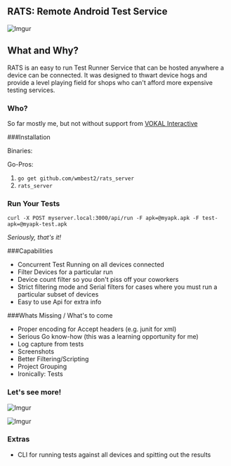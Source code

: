 RATS: Remote Android Test Service
-----

![Imgur](http://i.imgur.com/7skL9wq.jpg)

What and Why?
----
RATS is an easy to run Test Runner Service that can be hosted anywhere a device can be connected.  It was designed to thwart device hogs and provide a level playing field for shops who can't afford more expensive testing services.

### Who?
So far mostly me, but not without support from [VOKAL Interactive](http://www.vokalinteractive.com)


###Installation

Binaries:

Go-Pros:

1. `go get github.com/wmbest2/rats_server`
2. `rats_server`

### Run Your Tests

  `curl -X POST myserver.local:3000/api/run -F apk=@myapk.apk -F test-apk=@myapk-test.apk`

  _Seriously, that's it!_


###Capabilities

* Concurrent Test Running on all devices connected
* Filter Devices for a particular run
 * Device count filter so you don't piss off your coworkers 
 * Strict filtering mode and Serial filters for cases where you must run a particular subset of devices
* Easy to use Api for extra info

###Whats Missing / What's to come

* Proper encoding for Accept headers (e.g. junit for xml)
* Serious Go know-how (this was a learning opportunity for me)
* Log capture from tests
* Screenshots
* Better Filtering/Scripting
* Project Grouping
* Ironically: Tests

### Let's see more!

![Imgur](http://i.imgur.com/MrQX3Gz.jpg)

![Imgur](http://i.imgur.com/73hH7Qd.jpg)

### Extras

* CLI for running tests against all devices and spitting out the results

